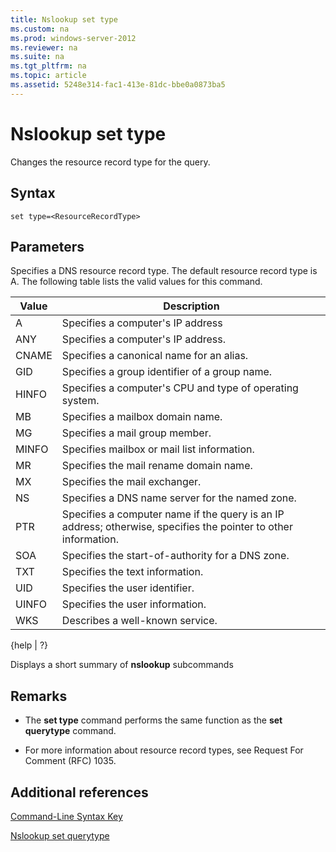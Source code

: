 ```yaml
---
title: Nslookup set type
ms.custom: na
ms.prod: windows-server-2012
ms.reviewer: na
ms.suite: na
ms.tgt_pltfrm: na
ms.topic: article
ms.assetid: 5248e314-fac1-413e-81dc-bbe0a0873ba5
---
```

# Nslookup set type
Changes the resource record type for the query.  
  
## Syntax  
  
```  
set type=<ResourceRecordType>  
```  
  
## Parameters  
<ResourceRecordType>  
  
Specifies a DNS resource record type. The default resource record type is A. The following table lists the valid values for this command.  
  
|Value|Description|  
|---------|---------------|  
|A|Specifies a computer's IP address|  
|ANY|Specifies a computer's IP address.|  
|CNAME|Specifies a canonical name for an alias.|  
|GID|Specifies a group identifier of a group name.|  
|HINFO|Specifies a computer's CPU and type of operating system.|  
|MB|Specifies a mailbox domain name.|  
|MG|Specifies a mail group member.|  
|MINFO|Specifies mailbox or mail list information.|  
|MR|Specifies the mail rename domain name.|  
|MX|Specifies the mail exchanger.|  
|NS|Specifies a DNS name server for the named zone.|  
|PTR|Specifies a computer name if the query is an IP address; otherwise, specifies the pointer to other information.|  
|SOA|Specifies the start\-of\-authority for a DNS zone.|  
|TXT|Specifies the text information.|  
|UID|Specifies the user identifier.|  
|UINFO|Specifies the user information.|  
|WKS|Describes a well\-known service.|  
  
{help | ?}  
  
Displays a short summary of **nslookup** subcommands  
  
## Remarks  
  
-   The **set type** command performs the same function as the **set querytype** command.  
  
-   For more information about resource record types, see Request For Comment \(RFC\) 1035.  
  
## Additional references  
[Command-Line Syntax Key](../Topic/Command-Line-Syntax-Key.md)  
  
[Nslookup set querytype](../Topic/Nslookup-set-querytype.md)  
  
